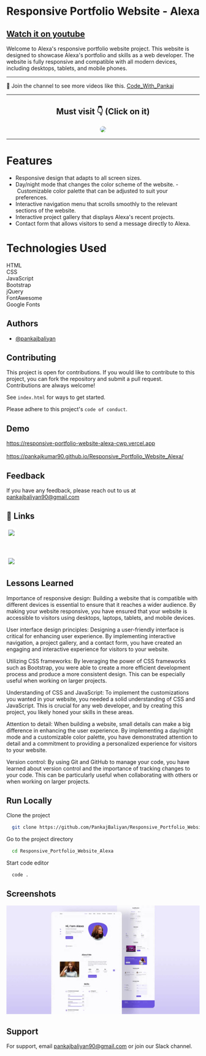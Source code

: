 # Responsive Portfolio Website - Alexa

## [Watch it on youtube](https://youtu.be/FVgvht4B3mo)

Welcome to Alexa's responsive portfolio website project. This website is designed to showcase Alexa's portfolio and skills as a web developer. The website is fully responsive and compatible with all modern devices, including desktops, tablets, and mobile phones.

<hr>

💙 Join the channel to see more videos like this. [Code_With_Pankaj](https://www.youtube.com/c/CodeWithPankaj1?sub_confirmation=1)
<hr>

<div align=center>

## Must visit 👇 (Click on it)

[<img src="https://lh3.googleusercontent.com/3zkP2SYe7yYoKKe47bsNe44yTgb4Ukh__rBbwXwgkjNRe4PykGG409ozBxzxkrubV7zHKjfxq6y9ShogWtMBMPyB3jiNps91LoNH8A=s500" width="150" style="border-radius:10px">](https://www.youtube.com/c/CodeWithPankaj1?sub_confirmation=1)

</div>

<hr>

# Features

- Responsive design that adapts to all screen sizes.
- Day/night mode that changes the color scheme of the website.
- Customizable color palette that can be adjusted to suit your preferences.
- Interactive navigation menu that scrolls smoothly to the relevant sections of the website.
- Interactive project gallery that displays Alexa's recent projects.
- Contact form that allows visitors to send a message directly to Alexa.

# Technologies Used
HTML <br>
CSS <br>
JavaScript <br>
Bootstrap <br>
jQuery <br>
FontAwesome <br>
Google Fonts

## Authors

- [@pankajbaliyan](https://www.github.com/pankajbaliyan)


## Contributing

This project is open for contributions. If you would like to contribute to this project, you can fork the repository and submit a pull request.<br>
Contributions are always welcome!

See `index.html` for ways to get started.

Please adhere to this project's `code of conduct`.


## Demo

https://responsive-portfolio-website-alexa-cwp.vercel.app
<br><br>
https://pankajkumar90.github.io/Responsive_Portfolio_Website_Alexa/


## Feedback

If you have any feedback, please reach out to us at pankajbaliyan90@gmail.com


## 🔗 Links

[<img src="https://www.moirae.co.uk/media/rr1bnphw/linkedin-photo.jpg?anchor=center&mode=crop&width=1060&height=607&rnd=133041730111100000" width="150" style="background-color:white;padding:5px;border-radius:5px">](https://www.linkedin.com/in/pankaj-kumar-90/)

<br>

[<img src="https://www.seekpng.com/png/detail/111-1112824_picture-my-portfolio-logo-png.png" width="150" style="background-color:white;padding:5px;border-radius:5px">](https://codewithpankaj.vercel.app)

## Lessons Learned

Importance of responsive design: Building a website that is compatible with different devices is essential to ensure that it reaches a wider audience. By making your website responsive, you have ensured that your website is accessible to visitors using desktops, laptops, tablets, and mobile devices.

User interface design principles: Designing a user-friendly interface is critical for enhancing user experience. By implementing interactive navigation, a project gallery, and a contact form, you have created an engaging and interactive experience for visitors to your website.

Utilizing CSS frameworks: By leveraging the power of CSS frameworks such as Bootstrap, you were able to create a more efficient development process and produce a more consistent design. This can be especially useful when working on larger projects.

Understanding of CSS and JavaScript: To implement the customizations you wanted in your website, you needed a solid understanding of CSS and JavaScript. This is crucial for any web developer, and by creating this project, you likely honed your skills in these areas.

Attention to detail: When building a website, small details can make a big difference in enhancing the user experience. By implementing a day/night mode and a customizable color palette, you have demonstrated attention to detail and a commitment to providing a personalized experience for visitors to your website.

Version control: By using Git and GitHub to manage your code, you have learned about version control and the importance of tracking changes to your code. This can be particularly useful when collaborating with others or when working on larger projects.
## Run Locally

Clone the project

```bash
  git clone https://github.com/PankajBaliyan/Responsive_Portfolio_Website_Alexa.git
```

Go to the project directory

```bash
  cd Responsive_Portfolio_Website_Alexa
```

Start code editor

```bash
  code .
```


## Screenshots

![App Screenshot](./preview.webp)


## Support

For support, email pankajbaliyan90@gmail.com or join our Slack channel.